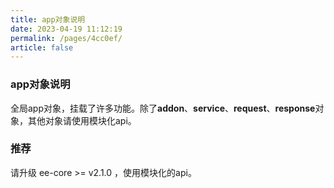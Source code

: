 ```yaml
---
title: app对象说明
date: 2023-04-19 11:12:19
permalink: /pages/4cc0ef/
article: false
---
```


###  app对象说明
全局app对象，挂载了许多功能。除了**addon**、**service**、**request**、**response**对象，其他对象请使用模块化api。

###  推荐
请升级 ee-core >= v2.1.0 ，使用模块化的api。
